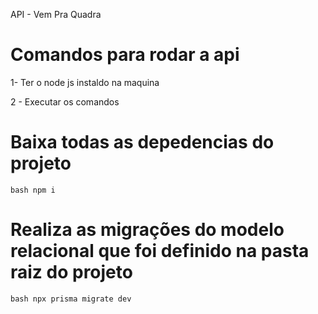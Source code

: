 API - Vem Pra Quadra

# Comandos para rodar a api
 1- Ter o node js instaldo na maquina
 
 2 - Executar os comandos  
 
 # Baixa todas as depedencias do projeto
 ```bash npm i ```
 
 # Realiza as migrações do modelo relacional que foi definido na pasta raiz do projeto
  ```bash npx prisma migrate dev ```
